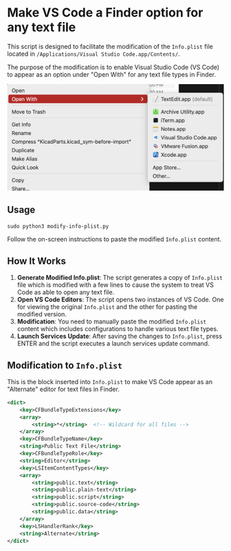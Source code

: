 # Make VS Code a Finder option for any text file

This script is designed to facilitate the modification of the `Info.plist` file located in `/Applications/Visual Studio Code.app/Contents/`. 

The purpose of the modification is to enable Visual Studio Code (VS Code) to appear as an option under "Open With" for any text file types in Finder.

![Screenshot](./screenshot.png)

## Usage

```
sudo python3 modify-info-plist.py
```

Follow the on-screen instructions to paste the modified `Info.plist` content.

## How It Works

1. **Generate Modified Info.plist**: The script generates a copy of `Info.plist` file which is modified with a few lines to cause the system to treat VS Code as able to open any text file.
2. **Open VS Code Editors**: The script opens two instances of VS Code. One for viewing the original `Info.plist` and the other for pasting the modified version.
3. **Modification**: You need to manually paste the modified `Info.plist` content which includes configurations to handle various text file types.
4. **Launch Services Update**: After saving the changes to `Info.plist`, press ENTER and the script executes a launch services update command.

## Modification to `Info.plist`

This is the block inserted into `Info.plist` to make VS Code appear as an "Alternate" editor for text files in Finder.

```xml
<dict>
    <key>CFBundleTypeExtensions</key>
    <array>
        <string>*</string>  <!-- Wildcard for all files -->
    </array>
    <key>CFBundleTypeName</key>
    <string>Public Text File</string>
    <key>CFBundleTypeRole</key>
    <string>Editor</string>
    <key>LSItemContentTypes</key>
    <array>
        <string>public.text</string>
        <string>public.plain-text</string>
        <string>public.script</string>
        <string>public.source-code</string>
        <string>public.data</string>
    </array>
    <key>LSHandlerRank</key>
    <string>Alternate</string>
</dict>
```
